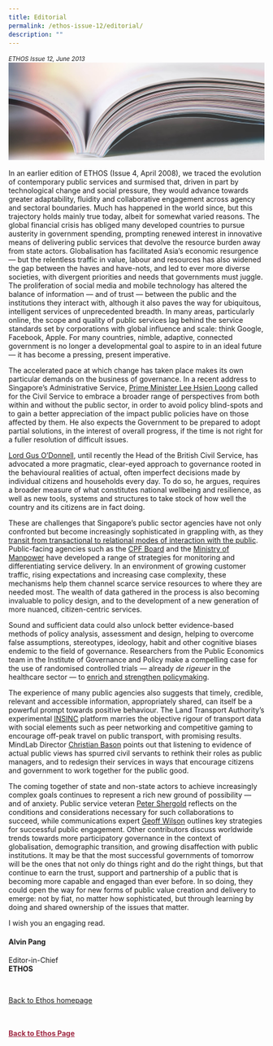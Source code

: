 ```yaml
---
title: Editorial
permalink: /ethos-issue-12/editorial/
description: ""
---
```

<style>

.back a
{
	color: #9f2943;
	font-weight: bold;
}

#banner img
{
	width:100%;
}
	
.author
{
border-bottom: 1px solid black;
margin-top:40px;
padding-bottom:30px;
border-top: 1px solid black;	

}

.author p {
	font-size: 0.9em;
	line-height:24px !important;
	}	

.break
{
   border-top: 1px solid  black;
   border-bottom: 1px solid black;
	 padding:20px;
	text-align:center;
	margin-top:50px;
}
	
.break1
{
font-family: Georgia;
	font-size:20px;
	font-style: italic;
	font-weight: bold;
}

.boxheader {
	color: white !important;
	}	

.containerbox {
	background-color: #eceedb;
	border-radius: 10px;
	padding: 5%;
	margin-top: 5%;
	
	}	

li {
	font-size: 15px !important;
	
	}	

</style>

<em><small>ETHOS Issue 12, June 2013</small></em>
<img src="/images/Landing_Banner_Images/knowledge_editorial_banner_01.jpg">


<p>In an earlier edition of ETHOS (Issue 4, April 2008), we traced the evolution of contemporary public services and surmised that, driven in part by technological change and social pressure, they would advance towards greater adaptability, fluidity and collaborative engagement across agency and sectoral boundaries. Much has happened in the world since, but this trajectory holds mainly true today, albeit for somewhat varied reasons. The global financial crisis has obliged many developed countries to pursue austerity in government spending, prompting renewed interest in innovative means of delivering public services that devolve the resource burden away from state actors. Globalisation has facilitated Asia’s economic resurgence — but the relentless traffic in value, labour and resources has also widened the gap between the haves and have-nots, and led to ever more diverse societies, with divergent priorities and needs that governments must juggle. The proliferation of social media and mobile technology has altered the balance of information — and of trust — between the public and the institutions they interact with, although it also paves the way for ubiquitous, intelligent services of unprecedented breadth. In many areas, particularly online, the scope and quality of public services lag behind the service standards set by corporations with global influence and scale: think Google, Facebook, Apple. For many countries, nimble, adaptive, connected government is no longer a developmental goal to aspire to in an ideal future — it has become a pressing, present imperative. </p>

<p>The accelerated pace at which change has taken place makes its own particular demands on the business of governance. In a recent address to Singapore’s Administrative Service, <a href="/ethos-issue-12/to-listen-labour-and-lead-building-a-better-singapore-together/">Prime Minister Lee Hsien Loong</a>&nbsp;called for the Civil Service to embrace a broader range of perspectives from both within and without the public sector, in order to avoid policy blind-spots and to gain a better appreciation of the impact public policies have on those affected by them. He also expects the Government to be prepared to adopt partial solutions, in the interest of overall progress, if the time is not right for a fuller resolution of difficult&nbsp;issues. </p>

<p><a href="/ethos-issue-12/successful-governance-a-conversation/">Lord Gus O’Donnell</a>, until recently the Head of the British Civil Service, has advocated a more pragmatic, clear-eyed approach to governance rooted in the behavioural realities of actual, often imperfect decisions made by individual citizens and households every day. To do so, he argues, requires a broader measure of what constitutes national wellbeing and resilience, as well as new tools, systems and structures to take stock of how well the country and its citizens are in fact doing.</p>

<p>These are challenges that Singapore’s public sector agencies have not only confronted but become increasingly sophisticated in grappling with, as they <a href="/ethos-issue-12/a-new-paradigm-for-the-delivery-of-public-services/">transit from transactional to relational modes of interaction with the public</a>. Public-facing agencies such as the <a href="/ethos-issue-12/cpfbs-icare-advantage/">CPF Board</a>&nbsp;and the <a href="/ethos-issue-12/moms-smarter-service-initiatives/">Ministry of Manpower</a>&nbsp;have developed a range of strategies for monitoring and differentiating service delivery. In an environment of growing customer traffic, rising expectations and increasing case complexity, these mechanisms help them channel scarce service resources to where they are needed most. The wealth of data gathered in the process is also becoming invaluable to policy design, and to the development of a new generation of more nuanced, citizen-centric services.</p>

<p>Sound and sufficient data could also unlock better evidence-based methods of policy analysis, assessment and design, helping to overcome false assumptions, stereotypes, ideology, habit and other cognitive biases endemic to the field of governance. Researchers from the Public Economics team in the Institute of Governance and Policy make a compelling case for the use of randomised controlled trials — already <em>de rigeuer</em> in the healthcare sector — to <a href="/ethos-issue-12/randomised-controlled-trials-in-policymaking/">enrich and strengthen policymaking</a>. </p>

<p>The experience of many public agencies also suggests that timely, credible, relevant and accessible information, appropriately shared, can itself be a powerful prompt towards positive behaviour. The Land Transport Authority’s experimental <a href="/ethos-issue-12/governance-through-adaptive-urban-platforms-the-insinc-experiment/">INSINC</a>&nbsp;platform marries the objective rigour of transport data with social elements such as peer networking and competitive gaming to encourage off-peak travel on public transport, with promising results. MindLab Director <a href="/ethos-issue-12/public-managers-as-innovators-in-search-of-design-attitude/">Christian Bason</a>&nbsp;points out that listening to evidence of actual public views has spurred civil servants to rethink their roles as public managers, and to redesign their services in ways that encourage citizens and government to work together for the public good. </p>

<p>The coming together of state and non-state actors to achieve increasingly complex goals continues to represent a rich new ground of possibility — and of anxiety. Public service veteran <a href="/ethos-issue-12/commissioning-public-value-the-role-of-civil-servants/">Peter Shergold</a>&nbsp;reflects on the conditions and considerations necessary for such collaborations to succeed, while communications expert <a href="/ethos-issue-12/public-engagement-that-works/">Geoff Wilson</a>&nbsp;outlines key strategies for successful public engagement. Other contributors discuss worldwide trends towards more participatory governance in the context of globalisation, demographic transition, and growing disaffection with public institutions. It may be that the most successful governments of tomorrow will be the ones that not only do things right and do the right things, but that continue to earn the trust, support and partnership of a public that is becoming more capable and engaged than ever before. In so doing, they could open the way for new forms of public value creation and delivery to emerge: not by fiat, no matter how sophisticated, but through learning by doing and shared ownership of the issues that matter.</p>

<p>I wish you an engaging read.</p>

<h4>Alvin Pang</h4>

<p>Editor-in-Chief
<br>
<strong>ETHOS</strong></p>

<br>

<p><a href="../../ethos.html">Back to Ethos homepage</a></p>






<br>
<br>	
<div class="back">
<a href="/ethos/">Back to Ethos Page</a>	
</div>